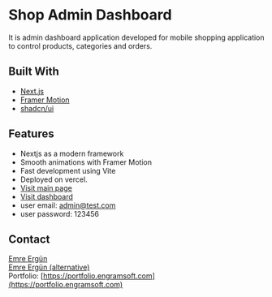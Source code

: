# Shop Admin Dashboard

It is admin dashboard application developed for mobile shopping application to control products, categories and orders.

## Built With

- [Next.js](https://nextjs.org)
- [Framer Motion](https://www.framer.com/motion/)
- [shadcn/ui](https://ui.shadcn.com/)

## Features

- Nextjs as a modern framework
- Smooth animations with Framer Motion
- Fast development using Vite
- Deployed on vercel.
- [Visit main page](https://engramsoft-shop-admin.vercel.app/)
- [Visit dashboard](https://engramsoft-shop-admin.vercel.app/admin)
- user email: admin@test.com
- user password: 123456

## Contact

[Emre Ergün](mailto:pvt.emreergun@gmail.com)  
[Emre Ergün (alternative)](mailto:emreergun@engramsoft.com)  
Portfolio: [https://portfolio.engramsoft.com](https://portfolio.engramsoft.com)

